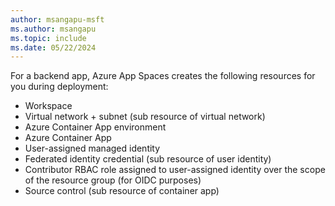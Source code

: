 ```yaml
---
author: msangapu-msft
ms.author: msangapu
ms.topic: include
ms.date: 05/22/2024
---
```


For a backend app, Azure App Spaces creates the following resources for you during deployment:
- Workspace
- Virtual network + subnet (sub resource of virtual network)
- Azure Container App environment
- Azure Container App
- User-assigned managed identity
- Federated identity credential (sub resource of user identity)
- Contributor RBAC role assigned to user-assigned identity over the scope of the resource group (for OIDC purposes)
- Source control (sub resource of container app)